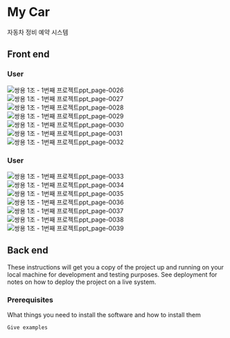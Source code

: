 # My Car

자동차 정비 예약 시스템

## Front end

### User

![쌍용 1조 - 1번째 프로젝트ppt_page-0026](https://github.com/Gh-js/2nd_prj/assets/142857148/9784da51-14c6-4722-8b18-736868024c5c)
![쌍용 1조 - 1번째 프로젝트ppt_page-0027](https://github.com/Gh-js/2nd_prj/assets/142857148/a48c7167-41ac-48fd-a8a8-6d82765949d9)
![쌍용 1조 - 1번째 프로젝트ppt_page-0028](https://github.com/Gh-js/2nd_prj/assets/142857148/de750cf6-edba-4c45-a6c6-54986412e7ae)
![쌍용 1조 - 1번째 프로젝트ppt_page-0029](https://github.com/Gh-js/2nd_prj/assets/142857148/908d6d75-65eb-4446-95ed-185e96f498c1)
![쌍용 1조 - 1번째 프로젝트ppt_page-0030](https://github.com/Gh-js/2nd_prj/assets/142857148/8c79690a-2be5-4157-a56f-32b1153bd194)
![쌍용 1조 - 1번째 프로젝트ppt_page-0031](https://github.com/Gh-js/2nd_prj/assets/142857148/59703b87-9f4e-41e1-8121-da9e830aaf56)
![쌍용 1조 - 1번째 프로젝트ppt_page-0032](https://github.com/Gh-js/2nd_prj/assets/142857148/fbfddcbc-bb69-48c7-aedc-34abbcfaab81)

### User

![쌍용 1조 - 1번째 프로젝트ppt_page-0033](https://github.com/Gh-js/2nd_prj/assets/142857148/5a1b7c20-55b6-44c3-8142-68200b7afe43)
![쌍용 1조 - 1번째 프로젝트ppt_page-0034](https://github.com/Gh-js/2nd_prj/assets/142857148/8a8a1e4a-2f03-4acd-839d-aef276510711)
![쌍용 1조 - 1번째 프로젝트ppt_page-0035](https://github.com/Gh-js/2nd_prj/assets/142857148/b181118d-d855-47bd-92a8-f2c42264ad3f)
![쌍용 1조 - 1번째 프로젝트ppt_page-0036](https://github.com/Gh-js/2nd_prj/assets/142857148/94fd3329-d6a6-4886-9655-09d911d9799c)
![쌍용 1조 - 1번째 프로젝트ppt_page-0037](https://github.com/Gh-js/2nd_prj/assets/142857148/05c3c798-86b8-4c1a-ada5-a2825d96491f)
![쌍용 1조 - 1번째 프로젝트ppt_page-0038](https://github.com/Gh-js/2nd_prj/assets/142857148/f9f78b43-17bc-466b-bdb3-900c11a69295)
![쌍용 1조 - 1번째 프로젝트ppt_page-0039](https://github.com/Gh-js/2nd_prj/assets/142857148/6ce392a9-bd42-4a8a-91ed-ee3536abba1c)


## Back end

These instructions will get you a copy of the project up and running on your local machine for development and testing purposes. See deployment for notes on how to deploy the project on a live system.

### Prerequisites

What things you need to install the software and how to install them

```
Give examples
```
